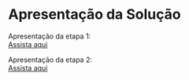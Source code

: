 # Apresentação da Solução

Apresentação da etapa 1:  
[Assista aqui](https://youtu.be/5VwyQ-045wA)

Apresentação da etapa 2:  
[Assista aqui](https://youtu.be/UY6-7jVMroE)
